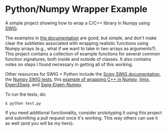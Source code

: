 Python/Numpy Wrapper Example
==================================================

A simple project showing how to wrap a C/C++ library in Numpy using [SWIG](http://www.swig.org).

The examples in [the documentation](http://www.swig.org/Doc1.3/Python.html) are good, but simple, and don't make clear the subtleties associated with wrapping realistic functions using Numpy arrays (e.g., what if we want to take in two arrays as arguments?). This project contains a collection of example functions for several common function signatures, both inside and outside of classes. It also contains notes on steps I found necessary in getting all of this working.

Other resources for SWIG + Python include the [Scipy SWIG documentation](http://wiki.scipy.org/Cookbook/SWIG_NumPy_examples), the [Numpy SWIG tests](https://github.com/numpy/numpy/tree/master/tools/swig), this [example of wrapping C++ in Numpy](https://github.com/splewis/statistics-swig-example), [limix](https://github.com/PMBio/limix/blob/master/src/interfaces/python/eigen.i), [Eigen3Swig](https://bitbucket.org/MartinFelis/eigen3swig/src), and [Swig-Eigen-Numpy](https://github.com/rdeits/swig-eigen-numpy).

To run the tests, do:
```
$ python test.py
```

If you need additional functionality, consider prototyping it using this project and submitting a pull request once it's working. This way others can use it as well (and you will be my hero).

